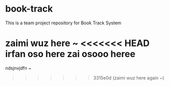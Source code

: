 # book-track
 This is a team project repository for Book Track System


zaimi wuz here ~
<<<<<<< HEAD
irfan oso here
zai osooo heree
=======
ndsjnvjdfn ~ 
>>>>>>> 3315e0d (zaimi wuz here again ~)

